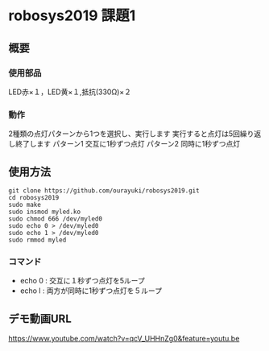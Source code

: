 # robosys2019 課題1
## 概要
### 使用部品

LED赤×１，LED黄×１,抵抗(330Ω)×２

### 動作

2種類の点灯パターンから1つを選択し、実行します
実行すると点灯は5回繰り返し終了します
パターン1 交互に1秒ずつ点灯
パターン2 同時に1秒ずつ点灯
## 使用方法
~~~
git clone https://github.com/ourayuki/robosys2019.git
cd robosys2019
sudo make
sudo insmod myled.ko
sudo chmod 666 /dev/myled0
sudo echo 0 > /dev/myled0
sudo echo 1 > /dev/myled0
sudo rmmod myled
~~~
### コマンド
- echo 0 : 交互に１秒ずつ点灯を5ループ
- echo l : 両方が同時に1秒ずつ点灯を５ループ
## デモ動画URL
https://www.youtube.com/watch?v=qcV_UHHnZg0&feature=youtu.be
